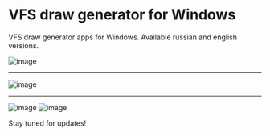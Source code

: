 # VFS draw generator for Windows

VFS draw generator apps for Windows. Available russian and english versions.

![image](https://github.com/user-attachments/assets/2fff373f-70ca-479e-8185-60e4d104f4fb) 

-----------------------------------------------------------------------------------------------------------------------------------------------------------------------------------

![image](https://github.com/user-attachments/assets/fbc204bc-b794-4f36-87ca-b67b7f635294)

-----------------------------------------------------------------------------------------------------------------------------------------------------------------------------------

![image](https://github.com/user-attachments/assets/f1a2b03e-cd20-4261-875e-8bf41e1d83ad) ![image](https://github.com/user-attachments/assets/4707968b-92ed-4928-a111-dc7a926c8864)

Stay tuned for updates!
